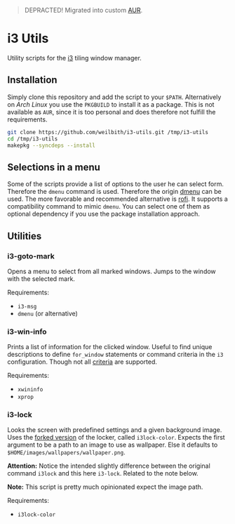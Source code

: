 > DEPRACTED! Migrated into custom [AUR](https://github.com/weilbith/AUR).

# i3 Utils

Utility scripts for the [i3](https://i3wm.org/) tiling window manager.

## Installation

Simply clone this repository and add the script to your `$PATH`. Alternatively
on _Arch Linux_ you use the `PKGBUILD` to install it as a package. This is not
available as `AUR`, since it is too personal and does therefore not fulfill the
requirements.

```sh
git clone https://github.com/weilbith/i3-utils.git /tmp/i3-utils
cd /tmp/i3-utils
makepkg --syncdeps --install
```

## Selections in a menu

Some of the scripts provide a list of options to the user he can select form.
Therefore the `dmenu` command is used. Therefore the origin
[dmenu](https://wiki.archlinux.org/index.php/Dmenu) can be used. The more
favorable and recommended alternative is
[rofi](https://github.com/davatorium/rofi). It supports a compatibility command
to mimic `dmenu`.
You can select one of them as optional dependency if you use the package
installation approach.

## Utilities

### i3-goto-mark

Opens a menu to select from all marked windows. Jumps to the window with the
selected mark.

Requirements:

- `i3-msg`
- `dmenu` (or alternative)

### i3-win-info

Prints a list of information for the clicked window. Useful to find unique
descriptions to define `for_window` statements or command criteria in the `i3`
configuration. Though not all
[criteria](https://i3wm.org/docs/userguide.html#command_criteria) are supported.

Requirements:

- `xwininfo`
- `xprop`

### i3-lock

Looks the screen with predefined settings and a given background image. Uses the
[forked version](https://github.com/Raymo111/i3lock-color) of the locker, called
`i3lock-color`. Expects the first argument to be a path to an image to use as
wallpaper. Else it defaults to `$HOME/images/wallpapers/wallpaper.png`.

**Attention:** Notice the intended slightly difference between the original
command `i3lock` and this here `i3-lock`. Related to the note below.

**Note:** This script is pretty much opinionated expect the image path.

Requirements:

- `i3lock-color`
